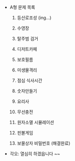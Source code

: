 - A형 문제 목록
  
  1. 등산로조성 (ing...)
  
  2. 수영장
  
  3. 탈주범 검거
  
  4. 디저트카페
  
  5. 보호필름
  
  6. 미생물격리
  
  7. 점심 식사시간
  
  8. 숫자만들기
  
  9. 요리사
  
  10. 무선충전
  
  11. 원자소멸 시뮬레이션
  
  12. 핀볼게임
  
  13. 보물상자 비밀번호 (해결완료)

- 각오: 열심히 하겠읍니다 ~~


